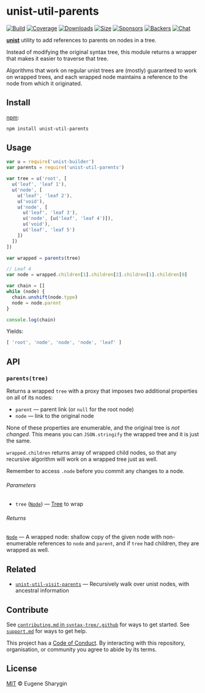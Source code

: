 # unist-util-parents

[![Build][build-badge]][build]
[![Coverage][coverage-badge]][coverage]
[![Downloads][downloads-badge]][downloads]
[![Size][size-badge]][size]
[![Sponsors][sponsors-badge]][collective]
[![Backers][backers-badge]][collective]
[![Chat][chat-badge]][chat]

[**unist**][unist] utility to add references to parents on nodes in a tree.

Instead of modifying the original syntax tree, this module returns a wrapper
that makes it easier to traverse that tree.

Algorithms that work on regular unist trees are (mostly) guaranteed to work on
wrapped trees, and each wrapped node maintains a reference to the node from
which it originated.

## Install

[npm][]:

```bash
npm install unist-util-parents
```

## Usage

```javascript
var u = require('unist-builder')
var parents = require('unist-util-parents')

var tree = u('root', [
  u('leaf', 'leaf 1'),
  u('node', [
    u('leaf', 'leaf 2'),
    u('void'),
    u('node', [
      u('leaf', 'leaf 3'),
      u('node', [u('leaf', 'leaf 4')]),
      u('void'),
      u('leaf', 'leaf 5')
    ])
  ])
])

var wrapped = parents(tree)

// Leaf 4
var node = wrapped.children[1].children[2].children[1].children[0]

var chain = []
while (node) {
  chain.unshift(node.type)
  node = node.parent
}

console.log(chain)
```

Yields:

```javascript
[ 'root', 'node', 'node', 'node', 'leaf' ]
```

## API

### `parents(tree)`

Returns a wrapped `tree` with a proxy that imposes two additional properties on
all of its nodes:

*   `parent` — parent link (or `null` for the root node)
*   `node` — link to the original node

None of these properties are enumerable, and the original tree is *not changed*.
This means you can `JSON.stringify` the wrapped tree and it is just the same.

`wrapped.children` returns array of wrapped child nodes, so that any
recursive algorithm will work on a wrapped tree just as well.

Remember to access `.node` before you commit any changes to a node.

###### Parameters

*   `tree` ([`Node`][node]) — [Tree][] to wrap

###### Returns

[`Node`][node] — A wrapped node: shallow copy of the given node with
non-enumerable references to `node` and `parent`, and if `tree` had children,
they are wrapped as well.

## Related

*   [`unist-util-visit-parents`][unist-util-visit-parents]
    — Recursively walk over unist nodes, with ancestral information

## Contribute

See [`contributing.md` in `syntax-tree/.github`][contributing] for ways to get
started.
See [`support.md`][support] for ways to get help.

This project has a [Code of Conduct][coc].
By interacting with this repository, organisation, or community you agree to
abide by its terms.

## License

[MIT][license] © Eugene Sharygin

<!-- Definitions -->

[build-badge]: https://img.shields.io/travis/syntax-tree/unist-util-parents.svg

[build]: https://travis-ci.org/syntax-tree/unist-util-parents

[coverage-badge]: https://img.shields.io/codecov/c/github/syntax-tree/unist-util-parents.svg

[coverage]: https://codecov.io/github/syntax-tree/unist-util-parents

[downloads-badge]: https://img.shields.io/npm/dm/unist-util-parents.svg

[downloads]: https://www.npmjs.com/package/unist-util-parents

[size-badge]: https://img.shields.io/bundlephobia/minzip/unist-util-parents.svg

[size]: https://bundlephobia.com/result?p=unist-util-parents

[sponsors-badge]: https://opencollective.com/unified/sponsors/badge.svg

[backers-badge]: https://opencollective.com/unified/backers/badge.svg

[collective]: https://opencollective.com/unified

[chat-badge]: https://img.shields.io/badge/chat-spectrum-7b16ff.svg

[chat]: https://spectrum.chat/unified/syntax-tree

[npm]: https://docs.npmjs.com/cli/install

[license]: license

[unist]: https://github.com/syntax-tree/unist

[node]: https://github.com/syntax-tree/unist#node

[tree]: https://github.com/syntax-tree/unist#tree

[unist-util-visit-parents]: https://github.com/syntax-tree/unist-util-visit-parents

[contributing]: https://github.com/syntax-tree/.github/blob/master/contributing.md

[support]: https://github.com/syntax-tree/.github/blob/master/support.md

[coc]: https://github.com/syntax-tree/.github/blob/master/code-of-conduct.md
